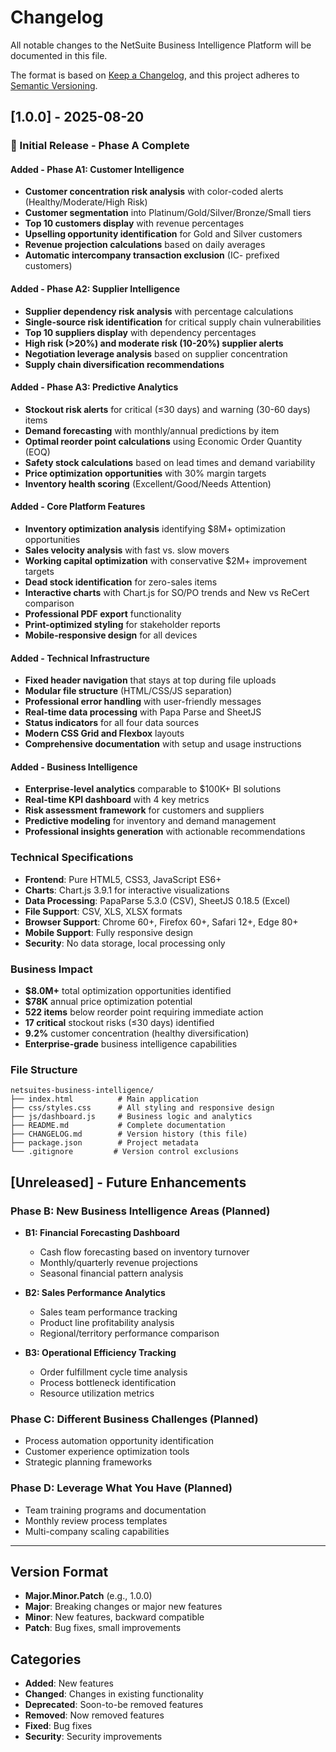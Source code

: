# Changelog

All notable changes to the NetSuite Business Intelligence Platform will be documented in this file.

The format is based on [Keep a Changelog](https://keepachangelog.com/en/1.0.0/),
and this project adheres to [Semantic Versioning](https://semver.org/spec/v2.0.0.html).

## [1.0.0] - 2025-08-20

### 🎉 Initial Release - Phase A Complete

#### Added - Phase A1: Customer Intelligence
- **Customer concentration risk analysis** with color-coded alerts (Healthy/Moderate/High Risk)
- **Customer segmentation** into Platinum/Gold/Silver/Bronze/Small tiers
- **Top 10 customers display** with revenue percentages
- **Upselling opportunity identification** for Gold and Silver customers
- **Revenue projection calculations** based on daily averages
- **Automatic intercompany transaction exclusion** (IC- prefixed customers)

#### Added - Phase A2: Supplier Intelligence  
- **Supplier dependency risk analysis** with percentage calculations
- **Single-source risk identification** for critical supply chain vulnerabilities
- **Top 10 suppliers display** with dependency percentages
- **High risk (>20%) and moderate risk (10-20%) supplier alerts**
- **Negotiation leverage analysis** based on supplier concentration
- **Supply chain diversification recommendations**

#### Added - Phase A3: Predictive Analytics
- **Stockout risk alerts** for critical (≤30 days) and warning (30-60 days) items
- **Demand forecasting** with monthly/annual predictions by item
- **Optimal reorder point calculations** using Economic Order Quantity (EOQ)
- **Safety stock calculations** based on lead times and demand variability
- **Price optimization opportunities** with 30% margin targets
- **Inventory health scoring** (Excellent/Good/Needs Attention)

#### Added - Core Platform Features
- **Inventory optimization analysis** identifying $8M+ optimization opportunities
- **Sales velocity analysis** with fast vs. slow movers
- **Working capital optimization** with conservative $2M+ improvement targets
- **Dead stock identification** for zero-sales items
- **Interactive charts** with Chart.js for SO/PO trends and New vs ReCert comparison
- **Professional PDF export** functionality
- **Print-optimized styling** for stakeholder reports
- **Mobile-responsive design** for all devices

#### Added - Technical Infrastructure
- **Fixed header navigation** that stays at top during file uploads
- **Modular file structure** (HTML/CSS/JS separation)
- **Professional error handling** with user-friendly messages
- **Real-time data processing** with Papa Parse and SheetJS
- **Status indicators** for all four data sources
- **Modern CSS Grid and Flexbox** layouts
- **Comprehensive documentation** with setup and usage instructions

#### Added - Business Intelligence
- **Enterprise-level analytics** comparable to $100K+ BI solutions
- **Real-time KPI dashboard** with 4 key metrics
- **Risk assessment framework** for customers and suppliers
- **Predictive modeling** for inventory and demand management
- **Professional insights generation** with actionable recommendations

### Technical Specifications
- **Frontend**: Pure HTML5, CSS3, JavaScript ES6+
- **Charts**: Chart.js 3.9.1 for interactive visualizations  
- **Data Processing**: PapaParse 5.3.0 (CSV), SheetJS 0.18.5 (Excel)
- **File Support**: CSV, XLS, XLSX formats
- **Browser Support**: Chrome 60+, Firefox 60+, Safari 12+, Edge 80+
- **Mobile Support**: Fully responsive design
- **Security**: No data storage, local processing only

### Business Impact
- **$8.0M+** total optimization opportunities identified
- **$78K** annual price optimization potential  
- **522 items** below reorder point requiring immediate action
- **17 critical** stockout risks (≤30 days) identified
- **9.2%** customer concentration (healthy diversification)
- **Enterprise-grade** business intelligence capabilities

### File Structure
```
netsuites-business-intelligence/
├── index.html          # Main application
├── css/styles.css      # All styling and responsive design  
├── js/dashboard.js     # Business logic and analytics
├── README.md           # Complete documentation
├── CHANGELOG.md        # Version history (this file)
├── package.json        # Project metadata
└── .gitignore         # Version control exclusions
```

## [Unreleased] - Future Enhancements

### Phase B: New Business Intelligence Areas (Planned)
- **B1: Financial Forecasting Dashboard**
  - Cash flow forecasting based on inventory turnover
  - Monthly/quarterly revenue projections
  - Seasonal financial pattern analysis
  
- **B2: Sales Performance Analytics**
  - Sales team performance tracking
  - Product line profitability analysis
  - Regional/territory performance comparison
  
- **B3: Operational Efficiency Tracking**
  - Order fulfillment cycle time analysis
  - Process bottleneck identification
  - Resource utilization metrics

### Phase C: Different Business Challenges (Planned)
- Process automation opportunity identification
- Customer experience optimization tools
- Strategic planning frameworks

### Phase D: Leverage What You Have (Planned)  
- Team training programs and documentation
- Monthly review process templates
- Multi-company scaling capabilities

---

## Version Format

- **Major.Minor.Patch** (e.g., 1.0.0)
- **Major**: Breaking changes or major new features
- **Minor**: New features, backward compatible
- **Patch**: Bug fixes, small improvements

## Categories

- **Added**: New features
- **Changed**: Changes in existing functionality  
- **Deprecated**: Soon-to-be removed features
- **Removed**: Now removed features
- **Fixed**: Bug fixes
- **Security**: Security improvements